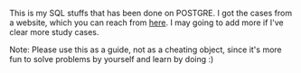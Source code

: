 This is my SQL stuffs that has been done on POSTGRE. I got the cases from a website, which you can reach from [here](https://8weeksqlchallenge.com/case-study-1/). I may going to add more if I've clear more study cases. 

Note: Please use this as a guide, not as a cheating object, since it's more fun to solve problems by yourself and learn by doing :)
